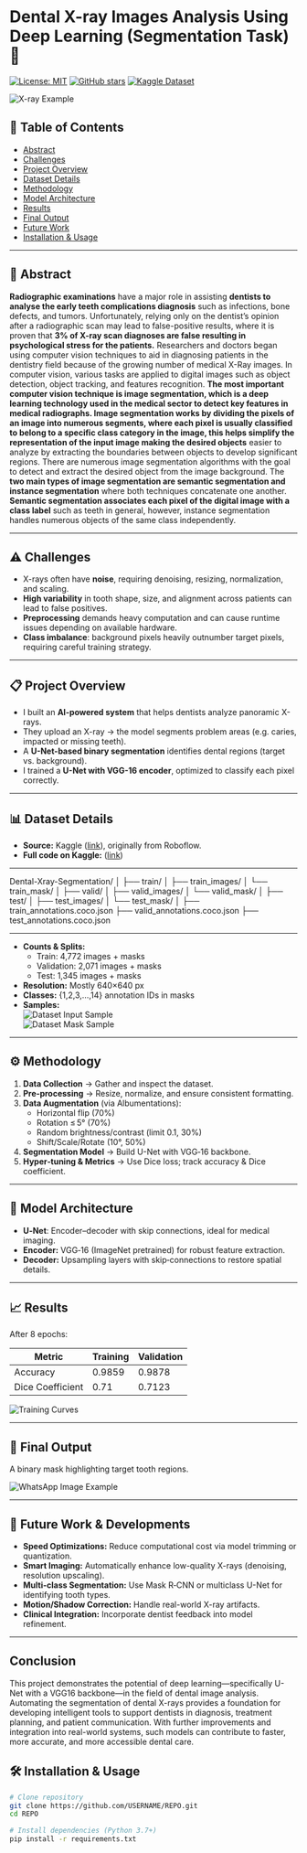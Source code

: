# Dental X-ray Images Analysis Using Deep Learning (Segmentation Task) 🦷

[![License: MIT](https://img.shields.io/badge/license-MIT-blue.svg)](LICENSE) [![GitHub stars](https://img.shields.io/github/stars/USERNAME/REPO.svg)](https://github.com/USERNAME/REPO/stargazers) [![Kaggle Dataset](https://img.shields.io/badge/Kaggle-Dataset-20BEFF?logo=kaggle&logoColor=fff)](https://www.kaggle.com/datasets/mohamedali020/dental-x-raypanoramic-semanticsegmentation-task)



![X-ray Example](https://github.com/mohamedali020/AI-based-Dental-X-ray-Analysis-using-Custom-UNet-Segmentation-with-VGG19-Backbone/blob/main/Architicture%20model.png?raw=true)


## 📑 Table of Contents
- [Abstract](#abstract)  
- [Challenges](#challenges)  
- [Project Overview](#project-overview)  
- [Dataset Details](#dataset-details)  
- [Methodology](#methodology)  
- [Model Architecture](#model-architecture)  
- [Results](#results)  
- [Final Output](#final-output)  
- [Future Work](#future-work)  
- [Installation & Usage](#installation--usage)  

---

## 🧾 Abstract

**Radiographic examinations** have a major role in assisting **dentists to analyse the early teeth complications diagnosis** such as infections, bone defects, and tumors. Unfortunately, relying only on the dentist’s opinion after 
a radiographic scan may lead to false-positive results, where it is proven that **3% of X-ray scan diagnoses are false resulting in psychological stress for the patients.** Researchers and doctors began using computer vision techniques to aid in diagnosing patients in the dentistry field because of the growing number of medical X-Ray images. In computer vision, various tasks are applied to digital images such as object detection, object tracking, and features recognition. **The most important computer vision technique is image segmentation, which is a **deep learning technology used in the medical sector to detect key features in medical radiographs**. Image segmentation works by dividing the **pixels of an image into numerous segments**, where each pixel is usually classified to belong to a specific class category in the image, this helps simplify the representation of the input image making the desired objects** 
easier to analyze by extracting the boundaries between objects to develop significant regions. There are numerous image segmentation algorithms with the goal to detect and extract the 
desired object from the image background. The **two main types of image segmentation are semantic segmentation and instance segmentation** where both techniques concatenate one another. **Semantic segmentation associates each pixel of the digital image with a class label** such as teeth in general, however, instance segmentation handles numerous objects of the same class independently.

---

## ⚠️ Challenges

- X-rays often have **noise**, requiring denoising, resizing, normalization, and scaling.
- **High variability** in tooth shape, size, and alignment across patients can lead to false positives.
- **Preprocessing** demands heavy computation and can cause runtime issues depending on available hardware.
- **Class imbalance**: background pixels heavily outnumber target pixels, requiring careful training strategy.

---

## 📋 Project Overview

- I built an **AI-powered system** that helps dentists analyze panoramic X-rays.
- They upload an X-ray → the model segments problem areas (e.g. caries, impacted or missing teeth).
- A **U-Net-based binary segmentation** identifies dental regions (target vs. background).
- I trained a **U-Net with VGG-16 encoder**, optimized to classify each pixel correctly.

---
 
## 📊 Dataset Details

- **Source:** Kaggle ([link](https://www.kaggle.com/datasets/mohamedali020/dental-x-raypanoramic-semanticsegmentation-task)), originally from Roboflow.
- **Full code on Kaggle:** ([link](https://www.kaggle.com/code/mohamedali020/dental-x-ray-binary-segmentation-u-net-vgg16))
---

Dental-Xray-Segmentation/
│
├── train/
│ ├── train_images/
│ └── train_mask/
│
├── valid/
│ ├── valid_images/
│ └── valid_mask/
│
├── test/
│ ├── test_images/
│ └── test_mask/
│
├── train_annotations.coco.json
├── valid_annotations.coco.json
├── test_annotations.coco.json

---

- **Counts & Splits:**
  - Train: 4,772 images + masks  
  - Validation: 2,071 images + masks  
  - Test: 1,345 images + masks  
- **Resolution:** Mostly 640×640 px  
- **Classes:** {1,2,3,…,14} annotation IDs in masks  
- **Samples:**  
  ![Dataset Input Sample](https://github.com/mohamedali020/Dental-Panoramic-X-Ray-Segmentation-Using-U-Net-with-VGG-16-Backbone/raw/main/0d220dea-Farasati_Simin_35yo_08062021_145847_jpg.rf.478a679c3667801fa26068e518dea362.jpg)  
  ![Dataset Mask Sample](https://github.com/mohamedali020/Dental-Panoramic-X-Ray-Segmentation-Using-U-Net-with-VGG-16-Backbone/raw/main/00cf39c1-Karaptiyan_Robert_50yo_13032021_185908_jpg.rf.98b2e72cb9a26e75d40df97e04473ada.jpg_mask.png)

---

## ⚙️ Methodology

1. **Data Collection** → Gather and inspect the dataset.  
2. **Pre‑processing** → Resize, normalize, and ensure consistent formatting.  
3. **Data Augmentation** (via Albumentations):
   - Horizontal flip (70%)  
   - Rotation ≤ 5° (70%)  
   - Random brightness/contrast (limit 0.1, 30%)  
   - Shift/Scale/Rotate (10°, 50%)  
4. **Segmentation Model** → Build U-Net with VGG‑16 backbone.  
5. **Hyper‑tuning & Metrics** → Use Dice loss; track accuracy & Dice coefficient.

---

## 🧱 Model Architecture

- **U‑Net**: Encoder–decoder with skip connections, ideal for medical imaging.  
- **Encoder:** VGG‑16 (ImageNet pretrained) for robust feature extraction.  
- **Decoder:** Upsampling layers with skip‑connections to restore spatial details.  


---

## 📈 Results

After 8 epochs:

| Metric            | Training | Validation |
|------------------|----------|------------|
| Accuracy         | 0.9859   | 0.9878     |
| Dice Coefficient | 0.71     | 0.7123     |

![Training Curves](https://github.com/mohamedali020/Dental-Panoramic-X-Ray-Segmentation-Using-U-Net-with-VGG-16-Backbone/raw/main/Screenshot_15.png)

---

## 🎯 Final Output

A binary mask highlighting target tooth regions.

![WhatsApp Image Example](https://github.com/mohamedali020/Dental-Panoramic-X-Ray-Segmentation-Using-U-Net-with-VGG-16-Backbone/raw/main/WhatsApp%20Image%202025-06-17%20at%2017.56.19_65fbd25a.jpg)

---

## 🔭 Future Work & Developments

- **Speed Optimizations:** Reduce computational cost via model trimming or quantization.  
- **Smart Imaging:** Automatically enhance low-quality X-rays (denoising, resolution upscaling).  
- **Multi-class Segmentation:** Use Mask R‑CNN or multiclass U-Net for identifying tooth types.  
- **Motion/Shadow Correction:** Handle real-world X-ray artifacts.  
- **Clinical Integration:** Incorporate dentist feedback into model refinement.

---

##  Conclusion

This project demonstrates the potential of deep learning—specifically U-Net with a VGG16 backbone—in the field of dental image analysis. Automating the segmentation of dental X-rays provides a foundation for developing intelligent tools to support dentists in diagnosis, treatment planning, and patient communication. With further improvements and integration into real-world systems, such models can contribute to faster, more accurate, and more accessible dental care.



## 🛠️ Installation & Usage

```bash
# Clone repository
git clone https://github.com/USERNAME/REPO.git
cd REPO

# Install dependencies (Python 3.7+)
pip install -r requirements.txt
